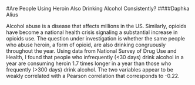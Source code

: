 #Are People Using Heroin Also Drinking Alcohol Consistently?
####Daphka Alius


Alcohol abuse is a disease that affects millions in the US. Similarly, opioids have become a national health crisis signaling a substantial increase in opioids use. The question under investigation is whether the same people who abuse heroin, a form of opioid, are also drinking congruously throughout the year. Using data from National Survey of Drug Use and Health, I found that people who infrequently (<30 days) drink alcohol in a year are consuming heroin 1.7 times longer in a year than those who frequently (>300 days) drink alcohol. The two variables appear to be weakly correlated with a Pearson correlation that corresponds to -0.22.
